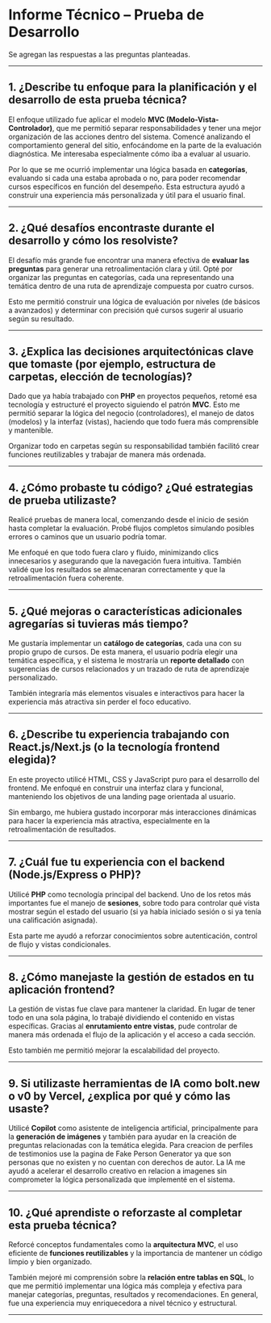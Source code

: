 # Informe Técnico – Prueba de Desarrollo

Se agregan las respuestas a las preguntas planteadas.

---

## 1. ¿Describe tu enfoque para la planificación y el desarrollo de esta prueba técnica?

El enfoque utilizado fue aplicar el modelo **MVC (Modelo-Vista-Controlador)**, que me permitió separar responsabilidades
y tener una mejor organización de las acciones dentro del sistema. Comencé analizando el comportamiento general del
sitio, enfocándome en la parte de la evaluación diagnóstica. Me interesaba especialmente cómo iba a evaluar al usuario.

Por lo que se me ocurrió implementar una lógica basada en **categorías**, evaluando si cada una estaba aprobada o
no, para poder recomendar cursos específicos en función del desempeño. Esta estructura ayudó a construir una experiencia
más personalizada y útil para el usuario final.

---

## 2. ¿Qué desafíos encontraste durante el desarrollo y cómo los resolviste?

El desafío más grande fue encontrar una manera efectiva de **evaluar las preguntas** para generar una retroalimentación
clara y útil. Opté por organizar las preguntas en categorías, cada una representando una temática dentro de una ruta de
aprendizaje compuesta por cuatro cursos.

Esto me permitió construir una lógica de evaluación por niveles (de básicos a avanzados) y determinar con precisión qué
cursos sugerir al usuario según su resultado.

---

## 3. ¿Explica las decisiones arquitectónicas clave que tomaste (por ejemplo, estructura de carpetas, elección de tecnologías)?

Dado que ya había trabajado con **PHP** en proyectos pequeños, retomé esa tecnología y estructuré el proyecto siguiendo
el patrón **MVC**. Esto me permitió separar la lógica del negocio (controladores), el manejo de datos (modelos) y la
interfaz (vistas), haciendo que todo fuera más comprensible y mantenible.

Organizar todo en carpetas según su responsabilidad también facilitó crear funciones reutilizables y trabajar de manera
más ordenada.

---

## 4. ¿Cómo probaste tu código? ¿Qué estrategias de prueba utilizaste?

Realicé pruebas de manera local, comenzando desde el inicio de sesión hasta completar la evaluación. Probé flujos
completos simulando posibles errores o caminos que un usuario podría tomar.

Me enfoqué en que todo fuera claro y fluido, minimizando clics innecesarios y asegurando que la navegación fuera
intuitiva. También validé que los resultados se almacenaran correctamente y que la retroalimentación fuera coherente.

---

## 5. ¿Qué mejoras o características adicionales agregarías si tuvieras más tiempo?

Me gustaría implementar un **catálogo de categorías**, cada una con su propio grupo de cursos. De esta manera, el
usuario podría elegir una temática específica, y el sistema le mostraría un **reporte detallado** con sugerencias de
cursos relacionados y un trazado de ruta de aprendizaje personalizado.

También integraría más elementos visuales e interactivos para hacer la experiencia más atractiva sin perder el foco
educativo.

---

## 6. ¿Describe tu experiencia trabajando con React.js/Next.js (o la tecnología frontend elegida)?

En este proyecto utilicé HTML, CSS y JavaScript puro para el desarrollo del frontend. Me enfoqué en construir una
interfaz clara y funcional, manteniendo los objetivos de una landing page orientada al usuario.

Sin embargo, me hubiera gustado incorporar más interacciones dinámicas para hacer la experiencia más atractiva,
especialmente en la retroalimentación de resultados.

---

## 7. ¿Cuál fue tu experiencia con el backend (Node.js/Express o PHP)?

Utilicé **PHP** como tecnología principal del backend. Uno de los retos más importantes fue el manejo de **sesiones**,
sobre todo para controlar qué vista mostrar según el estado del usuario (si ya había iniciado sesión o si ya tenía una
calificación asignada).

Esta parte me ayudó a reforzar conocimientos sobre autenticación, control de flujo y vistas condicionales.

---

## 8. ¿Cómo manejaste la gestión de estados en tu aplicación frontend?

La gestión de vistas fue clave para mantener la claridad. En lugar de tener todo en una sola página, lo trabajé
dividiendo el contenido en vistas específicas. Gracias al **enrutamiento entre vistas**, pude controlar de manera más
ordenada el flujo de la aplicación y el acceso a cada sección.

Esto también me permitió mejorar la escalabilidad del proyecto.

---

## 9. Si utilizaste herramientas de IA como bolt.new o v0 by Vercel, ¿explica por qué y cómo las usaste?

Utilicé **Copilot** como asistente de inteligencia artificial, principalmente para la **generación de imágenes** y
también para ayudar en la creación de preguntas relacionadas con la temática elegida. Para creacion de perfiles de
testimonios use la pagina de Fake Person Generator ya que son personas que no existen y no cuentan con derechos de
autor. La IA me ayudó a acelerar el desarrollo creativo en relacion a imagenes sin comprometer la lógica personalizada
que implementé en el sistema.

---

## 10. ¿Qué aprendiste o reforzaste al completar esta prueba técnica?

Reforcé conceptos fundamentales como la **arquitectura MVC**, el uso eficiente de **funciones reutilizables** y la
importancia de mantener un código limpio y bien organizado.

También mejoré mi comprensión sobre la **relación entre tablas en SQL**, lo que me permitió implementar una lógica más
compleja y efectiva para manejar categorías, preguntas, resultados y recomendaciones. En general, fue una experiencia
muy enriquecedora a nivel técnico y estructural.

---
